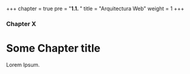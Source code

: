 +++
chapter = true
pre = "<b>1.1. </b>"
title = "Arquitectura Web"
weight = 1
+++

### Chapter X

# Some Chapter title

Lorem Ipsum.
